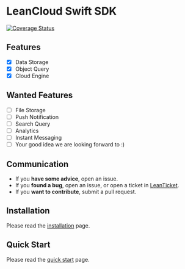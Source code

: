# LeanCloud Swift SDK

[![Coverage Status](https://coveralls.io/repos/github/leancloud/swift-sdk/badge.svg?branch=master)](https://coveralls.io/github/leancloud/swift-sdk?branch=master)

## Features
  * [x] Data Storage
  * [x] Object Query
  * [x] Cloud Engine

## Wanted Features
  * [ ] File Storage
  * [ ] Push Notification
  * [ ] Search Query
  * [ ] Analytics
  * [ ] Instant Messaging
  * [ ] Your good idea we are looking forward to :)

## Communication
  * If you **have some advice**, open an issue.
  * If you **found a bug**, open an issue, or open a ticket in [LeanTicket][LeanTicket].
  * If you **want to contribute**, submit a pull request.

## Installation

Please read the [installation][installation] page.

## Quick Start

Please read the [quick start][quick-start] page.

[LeanTicket]: https://leanticket.cn/t/leancloud
[quick-start]: https://github.com/leancloud/swift-sdk/wiki/Quick-Start
[installation]: https://github.com/leancloud/swift-sdk/wiki/Installation
